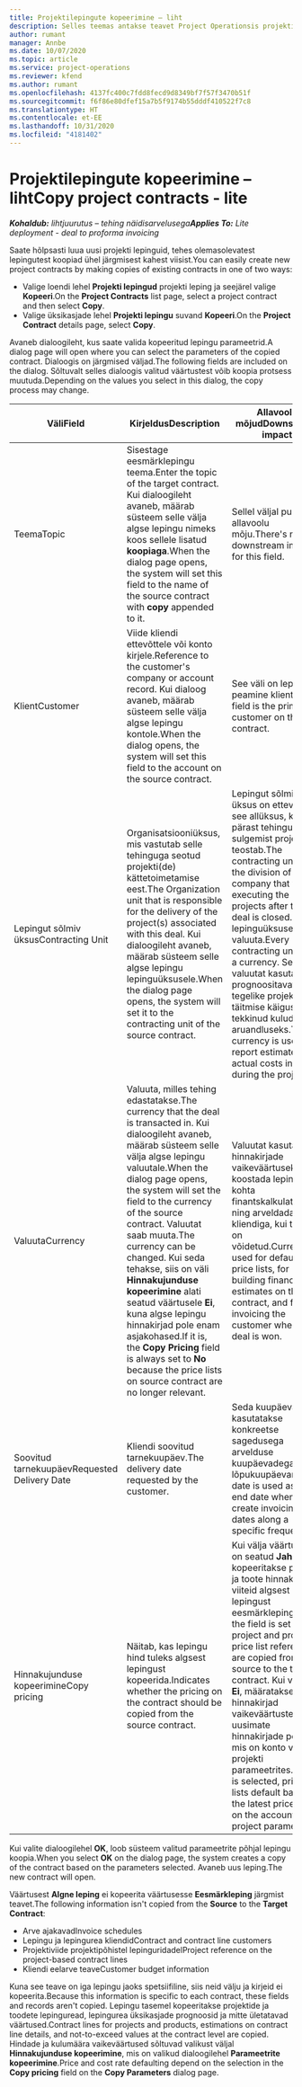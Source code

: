 ```yaml
---
title: Projektilepingute kopeerimine – liht
description: Selles teemas antakse teavet Project Operationsis projekti lepingute kopeerimise kohta.
author: rumant
manager: Annbe
ms.date: 10/07/2020
ms.topic: article
ms.service: project-operations
ms.reviewer: kfend
ms.author: rumant
ms.openlocfilehash: 4137fc400c7fdd8fecd9d8349bf7f57f3470b51f
ms.sourcegitcommit: f6f86e80dfef15a7b5f9174b55dddf410522f7c8
ms.translationtype: HT
ms.contentlocale: et-EE
ms.lasthandoff: 10/31/2020
ms.locfileid: "4181402"
---
```

# <a name="copy-project-contracts---lite"></a><span data-ttu-id="b42e0-103">Projektilepingute kopeerimine – liht</span><span class="sxs-lookup"><span data-stu-id="b42e0-103">Copy project contracts - lite</span></span>

<span data-ttu-id="b42e0-104">_**Kohaldub:** lihtjuurutus – tehing näidisarvelusega_</span><span class="sxs-lookup"><span data-stu-id="b42e0-104">_**Applies To:** Lite deployment - deal to proforma invoicing_</span></span>

<span data-ttu-id="b42e0-105">Saate hõlpsasti luua uusi projekti lepinguid, tehes olemasolevatest lepingutest koopiad ühel järgmisest kahest viisist.</span><span class="sxs-lookup"><span data-stu-id="b42e0-105">You can easily create new project contracts by making copies of existing contracts in one of two ways:</span></span> 

  - <span data-ttu-id="b42e0-106">Valige loendi lehel **Projekti lepingud** projekti leping ja seejärel valige **Kopeeri**.</span><span class="sxs-lookup"><span data-stu-id="b42e0-106">On the **Project Contracts** list page, select a project contract and then select **Copy**.</span></span>
  - <span data-ttu-id="b42e0-107">Valige üksikasjade lehel **Projekti lepingu** suvand **Kopeeri**.</span><span class="sxs-lookup"><span data-stu-id="b42e0-107">On the **Project Contract** details page, select **Copy**.</span></span>

<span data-ttu-id="b42e0-108">Avaneb dialoogileht, kus saate valida kopeeritud lepingu parameetrid.</span><span class="sxs-lookup"><span data-stu-id="b42e0-108">A dialog page will open where you can select the parameters of the copied contract.</span></span> <span data-ttu-id="b42e0-109">Dialoogis on järgmised väljad.</span><span class="sxs-lookup"><span data-stu-id="b42e0-109">The following fields are included on the dialog.</span></span> <span data-ttu-id="b42e0-110">Sõltuvalt selles dialoogis valitud väärtustest võib koopia protsess muutuda.</span><span class="sxs-lookup"><span data-stu-id="b42e0-110">Depending on the values you select in this dialog, the copy process may change.</span></span>

| <span data-ttu-id="b42e0-111">**Väli**</span><span class="sxs-lookup"><span data-stu-id="b42e0-111">**Field**</span></span> | <span data-ttu-id="b42e0-112">**Kirjeldus**</span><span class="sxs-lookup"><span data-stu-id="b42e0-112">**Description**</span></span> | <span data-ttu-id="b42e0-113">**Allavoolu mõjud**</span><span class="sxs-lookup"><span data-stu-id="b42e0-113">**Downstream impact**</span></span> |
| --- | --- | --- |
| <span data-ttu-id="b42e0-114">Teema</span><span class="sxs-lookup"><span data-stu-id="b42e0-114">Topic</span></span> | <span data-ttu-id="b42e0-115">Sisestage eesmärklepingu teema.</span><span class="sxs-lookup"><span data-stu-id="b42e0-115">Enter the topic of the target contract.</span></span> <span data-ttu-id="b42e0-116">Kui dialoogileht avaneb, määrab süsteem selle välja algse lepingu nimeks koos sellele lisatud **koopiaga**.</span><span class="sxs-lookup"><span data-stu-id="b42e0-116">When the dialog page opens, the system will set this field to the name of the source contract with **copy** appended to it.</span></span> | <span data-ttu-id="b42e0-117">Sellel väljal puudub allavoolu mõju.</span><span class="sxs-lookup"><span data-stu-id="b42e0-117">There's no downstream impact for this field.</span></span> |
| <span data-ttu-id="b42e0-118">Klient</span><span class="sxs-lookup"><span data-stu-id="b42e0-118">Customer</span></span> | <span data-ttu-id="b42e0-119">Viide kliendi ettevõttele või konto kirjele.</span><span class="sxs-lookup"><span data-stu-id="b42e0-119">Reference to the customer's company or account record.</span></span> <span data-ttu-id="b42e0-120">Kui dialoog avaneb, määrab süsteem selle välja algse lepingu kontole.</span><span class="sxs-lookup"><span data-stu-id="b42e0-120">When the dialog opens, the system will set this field to the account on the source contract.</span></span> | <span data-ttu-id="b42e0-121">See väli on lepingu peamine klient.</span><span class="sxs-lookup"><span data-stu-id="b42e0-121">This field is the primary customer on the contract.</span></span> |
| <span data-ttu-id="b42e0-122">Lepingut sõlmiv üksus</span><span class="sxs-lookup"><span data-stu-id="b42e0-122">Contracting Unit</span></span> | <span data-ttu-id="b42e0-123">Organisatsiooniüksus, mis vastutab selle tehinguga seotud projekti(de) kättetoimetamise eest.</span><span class="sxs-lookup"><span data-stu-id="b42e0-123">The Organization unit that is responsible for the delivery of the project(s) associated with this deal.</span></span> <span data-ttu-id="b42e0-124">Kui dialoogileht avaneb, määrab süsteem selle algse lepingu lepinguüksusele.</span><span class="sxs-lookup"><span data-stu-id="b42e0-124">When the dialog page opens, the system will set it to the contracting unit of the source contract.</span></span> | <span data-ttu-id="b42e0-125">Lepingut sõlmiv üksus on ettevõtte see allüksus, kes pärast tehingu sulgemist projektid teostab.</span><span class="sxs-lookup"><span data-stu-id="b42e0-125">The contracting unit is the division of the company that will be executing the projects after the deal is closed.</span></span> <span data-ttu-id="b42e0-126">Igal lepinguüksusel on valuuta.</span><span class="sxs-lookup"><span data-stu-id="b42e0-126">Every contracting unit has a currency.</span></span> <span data-ttu-id="b42e0-127">Seda valuutat kasutatakse prognoositavate ja tegelike projekti täitmise käigus tekkinud kulude aruandluseks.</span><span class="sxs-lookup"><span data-stu-id="b42e0-127">This currency is used to report estimated and actual costs incurred during the project.</span></span> |
| <span data-ttu-id="b42e0-128">Valuuta</span><span class="sxs-lookup"><span data-stu-id="b42e0-128">Currency</span></span> | <span data-ttu-id="b42e0-129">Valuuta, milles tehing edastatakse.</span><span class="sxs-lookup"><span data-stu-id="b42e0-129">The currency that the deal is transacted in.</span></span> <span data-ttu-id="b42e0-130">Kui dialoogileht avaneb, määrab süsteem selle välja algse lepingu valuutale.</span><span class="sxs-lookup"><span data-stu-id="b42e0-130">When the dialog page opens, the system will set the field to the currency of the source contract.</span></span> <span data-ttu-id="b42e0-131">Valuutat saab muuta.</span><span class="sxs-lookup"><span data-stu-id="b42e0-131">The currency can be changed.</span></span> <span data-ttu-id="b42e0-132">Kui seda tehakse, siis on väli **Hinnakujunduse kopeerimine** alati seatud väärtusele **Ei**, kuna algse lepingu hinnakirjad pole enam asjakohased.</span><span class="sxs-lookup"><span data-stu-id="b42e0-132">If it is, the **Copy Pricing** field is always set to **No** because the price lists on source contract are no longer relevant.</span></span> | <span data-ttu-id="b42e0-133">Valuutat kasutatakse hinnakirjade vaikeväärtuseks, et koostada lepingu kohta finantskalkulatsioone ning arveldada kliendiga, kui tehing on võidetud.</span><span class="sxs-lookup"><span data-stu-id="b42e0-133">Currency is used for default price lists, for building financial estimates on the contract, and for invoicing the customer when the deal is won.</span></span> |
| <span data-ttu-id="b42e0-134">Soovitud tarnekuupäev</span><span class="sxs-lookup"><span data-stu-id="b42e0-134">Requested Delivery Date</span></span> | <span data-ttu-id="b42e0-135">Kliendi soovitud tarnekuupäev.</span><span class="sxs-lookup"><span data-stu-id="b42e0-135">The delivery date requested by the customer.</span></span> | <span data-ttu-id="b42e0-136">Seda kuupäeva kasutatakse konkreetse sagedusega arvelduse kuupäevadega koos lõpukuupäevana.</span><span class="sxs-lookup"><span data-stu-id="b42e0-136">This date is used as the end date when you create invoicing dates along a specific frequency.</span></span> |
| <span data-ttu-id="b42e0-137">Hinnakujunduse kopeerimine</span><span class="sxs-lookup"><span data-stu-id="b42e0-137">Copy pricing</span></span> | <span data-ttu-id="b42e0-138">Näitab, kas lepingu hind tuleks algsest lepingust kopeerida.</span><span class="sxs-lookup"><span data-stu-id="b42e0-138">Indicates whether the pricing on the contract should be copied from the source contract.</span></span> | <span data-ttu-id="b42e0-139">Kui välja väärtuseks on seatud **Jah**, kopeeritakse projekti ja toote hinnakirja viiteid algsest lepingust eesmärklepingusse.</span><span class="sxs-lookup"><span data-stu-id="b42e0-139">If the field is set to **Yes**, project and product price list references are copied from the source to the target contract.</span></span> <span data-ttu-id="b42e0-140">Kui valisite **Ei**, määratakse hinnakirjad vaikeväärtustele uusimate hinnakirjade põhjal, mis on konto või projekti parameetrites.</span><span class="sxs-lookup"><span data-stu-id="b42e0-140">If **No** is selected, price lists default based on the latest price lists on the account or project parameters.</span></span> |

<span data-ttu-id="b42e0-141">Kui valite dialoogilehel **OK**, loob süsteem valitud parameetrite põhjal lepingu koopia.</span><span class="sxs-lookup"><span data-stu-id="b42e0-141">When you select **OK** on the dialog page, the system creates a copy of the contract based on the parameters selected.</span></span> <span data-ttu-id="b42e0-142">Avaneb uus leping.</span><span class="sxs-lookup"><span data-stu-id="b42e0-142">The new contract will open.</span></span>

<span data-ttu-id="b42e0-143">Väärtusest **Algne leping** ei kopeerita väärtusesse **Eesmärkleping** järgmist teavet.</span><span class="sxs-lookup"><span data-stu-id="b42e0-143">The following information isn't copied from the **Source** to the **Target Contract**:</span></span>

  - <span data-ttu-id="b42e0-144">Arve ajakavad</span><span class="sxs-lookup"><span data-stu-id="b42e0-144">Invoice schedules</span></span>
  - <span data-ttu-id="b42e0-145">Lepingu ja lepingurea kliendid</span><span class="sxs-lookup"><span data-stu-id="b42e0-145">Contract and contract line customers</span></span>
  - <span data-ttu-id="b42e0-146">Projektiviide projektipõhistel lepinguridadel</span><span class="sxs-lookup"><span data-stu-id="b42e0-146">Project reference on the project-based contract lines</span></span>
  - <span data-ttu-id="b42e0-147">Kliendi eelarve teave</span><span class="sxs-lookup"><span data-stu-id="b42e0-147">Customer budget information</span></span>

<span data-ttu-id="b42e0-148">Kuna see teave on iga lepingu jaoks spetsiifiline, siis neid välju ja kirjeid ei kopeerita.</span><span class="sxs-lookup"><span data-stu-id="b42e0-148">Because this information is specific to each contract, these fields and records aren't copied.</span></span> <span data-ttu-id="b42e0-149">Lepingu tasemel kopeeritakse projektide ja toodete lepinguread, lepingurea üksikasjade prognoosid ja mitte ületatavad väärtused.</span><span class="sxs-lookup"><span data-stu-id="b42e0-149">Contract lines for projects and products, estimations on contract line details, and not-to-exceed values at the contract level are copied.</span></span> <span data-ttu-id="b42e0-150">Hindade ja kulumäära vaikeväärtused sõltuvad valikust väljal **Hinnakujunduse kopeerimine**, mis on valikud dialoogilehel **Parameetrite kopeerimine**.</span><span class="sxs-lookup"><span data-stu-id="b42e0-150">Price and cost rate defaulting depend on the selection in the **Copy pricing** field on the **Copy Parameters** dialog page.</span></span>

